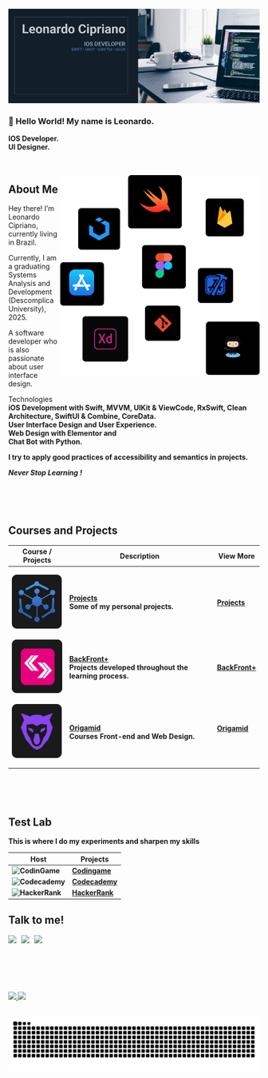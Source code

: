 ![Leonardo Cipriano](./img/banner-02.png)

### 👋 Hello World! My name is Leonardo. 



<b>IOS Developer.</b><br>
<b>UI Designer.</b>
<br><br><br>



<img src="./img/languages-02.svg" min-width="400" max-width="400" width="400" align="right" alt="badges languages">

## <b>About Me</b>

Hey there! I’m Leonardo Cipriano, currently living in Brazil.

Currently, I am a graduating Systems Analysis and Development (Descomplica University), 2025.

A software developer who is also passionate about user interface design.

Technologies</b><br>
<b>iOS Development with Swift, MVVM, UIKit & ViewCode, RxSwift, Clean Architecture, SwiftUI & Combine, CoreData.<br>
User Interface Design and User Experience.<br>
Web Design with Elementor and<br>
Chat Bot with Python.

<b>I try to apply good practices of accessibility and semantics in projects.</b>

<p><b>

  _Never Stop Learning
!_
</p></b>
<br><br><br>

## <b>Courses and Projects
</b>
<table>
  <thead>
    <tr>
      <th>Course / Projects</th>
      <th>Description</th>
      <th>View More</th>
    </tr>
  </thead>

  <tbody>
    <tr>
      <td>

![Projects](./img/Projects.svg)
      </td>
      <td>
       <b>[Projects](https://github.com/LeonardoCCipriano/courses/tree/main/projects)</b><br>
        Some of my personal projects.
      </td>
      <td>
        <b>[Projects](https://github.com/LeonardoCCipriano/courses/tree/main/projects)</b><br>
      </td>
    </tr>
    <tr>
      <td>
        ![BackFront+](./img/backfrontlogo.svg)
      </td>
      <td>
       <b>[BackFront+](https://github.com/LeonardoCCipriano/courses/tree/main/backfront)</b><br>
        Projects developed throughout the learning process.
      </td>
      <td>
        <b>[BackFront+](https://github.com/LeonardoCCipriano/courses/tree/main/backfront)</b><br>
      </td>
    </tr>
    <tr>
      <td>
        
![Origamid](./img/origamid.svg)
      </td>
      <td>
        <b>[Origamid](https://github.com/LeonardoCCipriano/courses/tree/main/origamid)</b><br>
        Courses Front-end and Web Design.
      </td>
      <td>
       <b>[Origamid](https://github.com/LeonardoCCipriano/courses/tree/main/origamid)</b><br>
      
</table>
<br><br><br>


## <b>Test Lab</b>
<p>This is where I do my experiments and sharpen my skills</p>

|           Host          |                             Projects                         |
|                -              |                              -                               |
| ![CodinGame](https://img.shields.io/badge/coding%20ninjas-DD6620?style=for-the-badge&logo=codingninjas&logoColor=white)   | <b>[Codingame](https://www.codingame.com/profile/7f2bb34c4f6c0cb8e42f49d582a11d5c2150534)</b>  |
| ![Codecademy](https://img.shields.io/badge/Codecademy-FFF0E5?style=for-the-badge&logo=codecademy&logoColor=303347) | <b>[Codecademy](https://www.behance.net/leoccipriano/)</b>  |
| ![HackerRank](https://img.shields.io/badge/-Hackerrank-2EC866?style=for-the-badge&logo=HackerRank&logoColor=white) | <b>[HackerRank](https://www.hackerrank.com/leonardoc_cipri1?hr_r=1)</b>




  ##  <b>Talk to me!</b>
<div>

 
 <a href="mailto: leonardoccipriano@outlook.com"><img src="https://img.shields.io/badge/Email-leonardoccipriano@outlook.com-lightgrey?style=for-the-badge&logo=Gmail&logoColor=white"></a> &nbsp;
  <a href="https://www.linkedin.com/in/leonardoccipriano/" target="_blank"><img src="https://img.shields.io/badge/Linkedin-leonardoccipriano-blue?style=for-the-badge&logo=Linkedin&logoColor=white"></a> &nbsp;
  <a href="Loading portifolio" target="_blank"><img src="https://img.shields.io/badge/SITE-(loading)-black?style=for-the-badge"></a> &nbsp;

</div>
    
    
<br><br><br>

    
 ## <div align="center">
  <a href="https://github.com/LeonardoCCipriano">
  <img height="180em" src="https://github-readme-stats.vercel.app/api?username=LeonardoCCipriano&show_icons=true&theme=dracula&include_all_commits=true&count_private=true"/>
  <img height="180em" src="https://github-readme-stats.vercel.app/api/top-langs/?username=LeonardoCCipriano&layout=compact&langs_count=7&theme=dracula"/>
</div>
    <div style="display: inline_block"><br> </div>

    
![Snake animation](https://github.com/LeonardoCCipriano/leonardoCCipriano/blob/output/github-contribution-grid-snake.svg)
